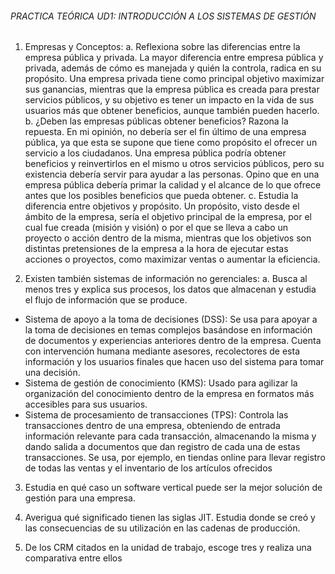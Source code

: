 ###### PRACTICA TEÓRICA UD1: INTRODUCCIÓN A LOS SISTEMAS DE GESTIÓN 
1. Empresas y Conceptos: 
a. Reflexiona sobre las diferencias entre la empresa pública y privada. La mayor diferencia entre empresa pública y privada, además de cómo es manejada y quién la controla, radica en su propósito. Una empresa privada tiene como principal objetivo maximizar sus ganancias, mientras que la empresa pública es creada para prestar servicios públicos, y su objetivo es tener un impacto en la vida de sus usuarios más que obtener beneficios, aunque también pueden hacerlo.
b. ¿Deben las empresas públicas obtener beneficios? Razona la repuesta. En mi opinión, no debería ser el fin último de una empresa pública, ya que esta se supone que tiene como propósito el ofrecer un servicio a los ciudadanos. Una empresa pública podría obtener beneficios y reinvertirlos en el mismo u otros servicios públicos, pero su existencia debería servir para ayudar a las personas. Opino que en una empresa pública debería primar la calidad y el alcance de lo que ofrece antes que los posibles beneficios que pueda obtener. 
c. Estudia la diferencia entre objetivos y propósito. Un propósito, visto desde el ámbito de la empresa, sería el objetivo principal de la empresa, por el cual fue creada (misión y visión) o por el que se lleva a cabo un proyecto o acción dentro de la misma, mientras que los objetivos son distintas pretensiones de la empresa a la hora de ejecutar estas acciones o proyectos, como maximizar ventas o aumentar la eficiencia. 

2. Existen también sistemas de información no gerenciales: 
a. Busca al menos tres y explica sus procesos, los datos que almacenan y estudia el flujo de información que se produce.
- Sistema de apoyo a la toma de decisiones (DSS): Se usa para apoyar a la toma de decisiones en temas complejos basándose en información de documentos y experiencias anteriores dentro de la empresa. Cuenta con intervención humana mediante asesores, recolectores de esta información y los usuarios finales que hacen uso del sistema para tomar una decisión. 
- Sistema de gestión de conocimiento (KMS): Usado para agilizar la organización del conocimiento dentro de la empresa en formatos más accesibles para sus usuarios.
- Sistema de procesamiento de transacciones (TPS): Controla las transacciones dentro de una empresa, obteniendo de entrada información relevante para cada transacción, almacenando la misma y dando salida a documentos que dan registro de cada una de estas transacciones. Se usa, por ejemplo, en tiendas online para llevar registro de todas las ventas y el inventario de los artículos ofrecidos

3. Estudia en qué caso un software vertical puede ser la mejor solución de gestión para una empresa. 

4. Averigua qué significado tienen las siglas JIT. Estudia donde se creó y las consecuencias de su utilización en las cadenas de producción. 

5. De los CRM citados en la unidad de trabajo, escoge tres y realiza una comparativa entre ellos
